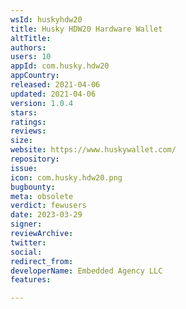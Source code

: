 ```yaml
---
wsId: huskyhdw20
title: Husky HDW20 Hardware Walle‪t
altTitle: 
authors: 
users: 10
appId: com.husky.hdw20
appCountry: 
released: 2021-04-06
updated: 2021-04-06
version: 1.0.4
stars: 
ratings: 
reviews: 
size: 
website: https://www.huskywallet.com/
repository: 
issue: 
icon: com.husky.hdw20.png
bugbounty: 
meta: obsolete
verdict: fewusers
date: 2023-03-29
signer: 
reviewArchive: 
twitter: 
social: 
redirect_from: 
developerName: Embedded Agency LLC
features: 

---
```


